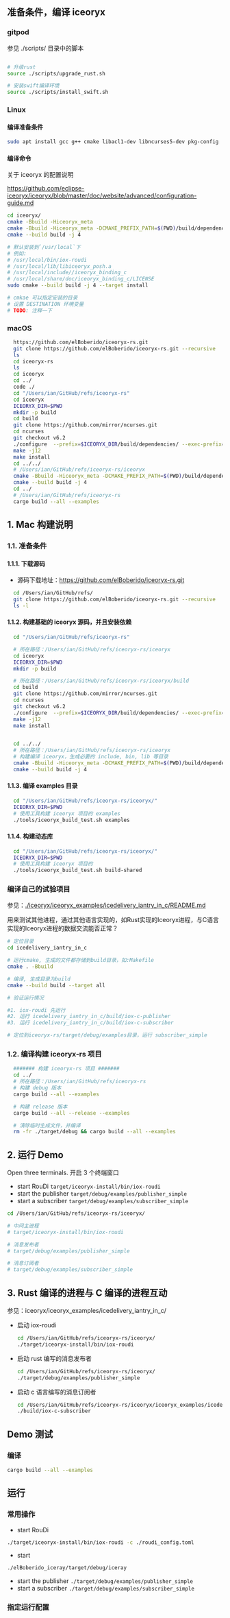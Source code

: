 <!--
 * @Author       : sunzhifeng <ian.sun@auodigitech.com>
 * @Date         : 2021-08-25 21:35:39
 * @LastEditors  : ian <lauer3912@gmail.com>
 * @LastEditTime : 2021-12-18 23:32:00
 * @FilePath     : /iceoryx-rs/README.zh-CN.md
 * @Description  : Created by sunzhifeng, Please coding something here
-->

## 准备条件，编译 iceoryx

### gitpod

参见 ./scripts/ 目录中的脚本

```bash

# 升级rust
source ./scripts/upgrade_rust.sh

# 安装swift编译环境
source ./scripts/install_swift.sh

```

### Linux

#### 编译准备条件

```bash
sudo apt install gcc g++ cmake libacl1-dev libncurses5-dev pkg-config
```

#### 编译命令

关于 iceoryx 的配置说明

<https://github.com/eclipse-iceoryx/iceoryx/blob/master/doc/website/advanced/configuration-guide.md>

```bash
cd iceoryx/
cmake -Bbuild -Hiceoryx_meta
cmake -Bbuild -Hiceoryx_meta -DCMAKE_PREFIX_PATH=$(PWD)/build/dependencies/ -DIOX_MAX_CHUNKS_HELD_PER_SUBSCRIBER_SIMULTANEOUSLY=4
cmake --build build -j 4

# 默认安装到`/usr/local`下
# 例如: 
# /usr/local/bin/iox-roudi
# /usr/local/lib/libiceoryx_posh.a
# /usr/local/include//iceoryx_binding_c
# /usr/local/share/doc/iceoryx_binding_c/LICENSE
sudo cmake --build build -j 4 --target install 

# cmkae 可以指定安装的目录
# 设置 DESTINATION 环境变量
# TODO: 注释一下

```

### macOS

```bash
  https://github.com/elBoberido/iceoryx-rs.git
  git clone https://github.com/elBoberido/iceoryx-rs.git --recursive
  ls
  cd iceoryx-rs
  ls
  cd iceoryx
  cd ../
  code ./
  cd "/Users/ian/GitHub/refs/iceoryx-rs"
  cd iceoryx
  ICEORYX_DIR=$PWD
  mkdir -p build
  cd build
  git clone https://github.com/mirror/ncurses.git
  cd ncurses
  git checkout v6.2
  ./configure  --prefix=$ICEORYX_DIR/build/dependencies/ --exec-prefix=$ICEORYX_DIR/build/dependencies/ --with-termlib
  make -j12
  make install
  cd ../../
  # /Users/ian/GitHub/refs/iceoryx-rs/iceoryx
  cmake -Bbuild -Hiceoryx_meta -DCMAKE_PREFIX_PATH=$(PWD)/build/dependencies/
  cmake --build build -j 4
  cd ../
  # /Users/ian/GitHub/refs/iceoryx-rs
  cargo build --all --examples
```

## 1. Mac 构建说明

### 1.1. 准备条件

#### 1.1.1. 下载源码

- 源码下载地址：<https://github.com/elBoberido/iceoryx-rs.git>

``` bash
  cd /Users/ian/GitHub/refs/
  git clone https://github.com/elBoberido/iceoryx-rs.git --recursive
  ls -l
```

#### 1.1.2. 构建基础的 iceoryx 源码，并且安装依赖

```bash
  cd "/Users/ian/GitHub/refs/iceoryx-rs"

  # 所在路径：/Users/ian/GitHub/refs/iceoryx-rs/iceoryx
  cd iceoryx
  ICEORYX_DIR=$PWD
  mkdir -p build

  # 所在路径：/Users/ian/GitHub/refs/iceoryx-rs/iceoryx/build
  cd build
  git clone https://github.com/mirror/ncurses.git
  cd ncurses
  git checkout v6.2
  ./configure  --prefix=$ICEORYX_DIR/build/dependencies/ --exec-prefix=$ICEORYX_DIR/build/dependencies/ --with-termlib
  make -j12
  make install


  cd ../../
  # 所在路径：/Users/ian/GitHub/refs/iceoryx-rs/iceoryx
  # 构建编译 iceoryx，生成必要的 include, bin, lib 等目录
  cmake -Bbuild -Hiceoryx_meta -DCMAKE_PREFIX_PATH=$(PWD)/build/dependencies/
  cmake --build build -j 4
```

#### 1.1.3. 编译 examples 目录

```bash
  cd "/Users/ian/GitHub/refs/iceoryx-rs/iceoryx/"
  ICEORYX_DIR=$PWD
  # 使用工具构建 iceoryx 项目的 examples
  ./tools/iceoryx_build_test.sh examples

```

#### 1.1.4. 构建动态库

```bash
  cd "/Users/ian/GitHub/refs/iceoryx-rs/iceoryx/"
  ICEORYX_DIR=$PWD
  # 使用工具构建 iceoryx 项目的
  ./tools/iceoryx_build_test.sh build-shared

```


### 编译自己的试验项目

参见：[./iceoryx/iceoryx_examples/icedelivery_iantry_in_c/README.md](./iceoryx/iceoryx_examples/icedelivery_iantry_in_c/README.md)

用来测试其他进程，通过其他语言实现的，如Rust实现的Iceoryx进程，与C语言实现的Iceoryx进程的数据交流能否正常？

``` bash
# 定位目录
cd icedelivery_iantry_in_c

# 运行cmake, 生成的文件都存储到build目录，如:Makefile
cmake . -Bbuild

# 编译, 生成目录为build
cmake --build build --target all

# 验证运行情况

#1. iox-roudi 先运行
#2. 运行 icedelivery_iantry_in_c/build/iox-c-publisher
#3. 运行 icedelivery_iantry_in_c/build/iox-c-subscriber

# 定位到iceoryx-rs/target/debug/examples目录，运行 subscriber_simple

```

### 1.2. 编译构建 iceoryx-rs 项目

```bash
  ####### 构建 iceoryx-rs 项目 #######
  cd ../
  # 所在路径：/Users/ian/GitHub/refs/iceoryx-rs
  # 构建 debug 版本
  cargo build --all --examples

  # 构建 release 版本
  cargo build --all --release --examples

  # 清除临时生成文件，并编译
  rm -fr ./target/debug && cargo build --all --examples
```

## 2. 运行 Demo

Open three terminals. 开启 3 个终端窗口

- start RouDi `target/iceoryx-install/bin/iox-roudi`
- start the publisher `target/debug/examples/publisher_simple`
- start a subscriber `target/debug/examples/subscriber_simple`

``` bash
cd /Users/ian/GitHub/refs/iceoryx-rs/iceoryx/

# 中间主进程
# target/iceoryx-install/bin/iox-roudi

# 消息发布者
# target/debug/examples/publisher_simple

# 消息订阅者
# target/debug/examples/subscriber_simple

```

## 3. Rust 编译的进程与 C 编译的进程互动

参见：iceoryx/iceoryx_examples/icedelivery_iantry_in_c/

- 启动 iox-roudi

    ``` bash
    cd /Users/ian/GitHub/refs/iceoryx-rs/iceoryx/
    ./target/iceoryx-install/bin/iox-roudi
    ```

- 启动 rust 编写的消息发布者

    ``` bash
    cd /Users/ian/GitHub/refs/iceoryx-rs/iceoryx/
    ./target/debug/examples/publisher_simple
    ```

- 启动 c 语言编写的消息订阅者

    ``` bash
    cd /Users/ian/GitHub/refs/iceoryx-rs/iceoryx/iceoryx_examples/icedelivery_iantry_in_c/
    ./build/iox-c-subscriber
    ```

## Demo 测试

### 编译

```bash
cargo build --all --examples
```

## 运行

### 常用操作

- start RouDi

```bash
./target/iceoryx-install/bin/iox-roudi -c ./roudi_config.toml 
```

- start

```bash
./elBoberido_iceray/target/debug/iceray
```

- start the publisher `./target/debug/examples/publisher_simple`
- start a subscriber `./target/debug/examples/subscriber_simple`

### 指定运行配置

